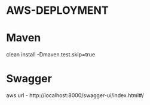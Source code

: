 # AWS-DEPLOYMENT
# Maven 
clean install -Dmaven.test.skip=true

# Swagger
aws url - http://localhost:8000/swagger-ui/index.html#/